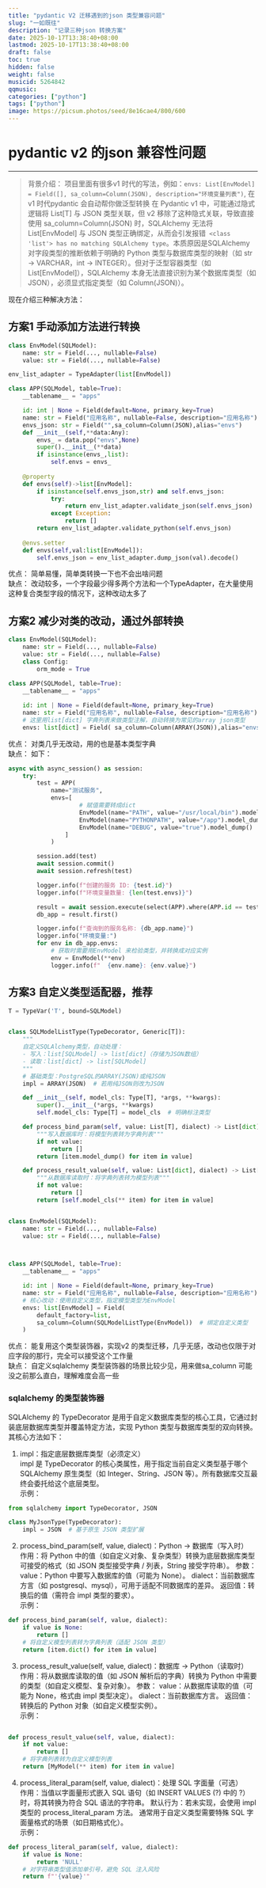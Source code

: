 ```yaml
---
title: "pydantic V2 迁移遇到的json 类型兼容问题"
slug: "一如既往"
description: "记录三种json 转换方案"
date: 2025-10-17T13:38:40+08:00
lastmod: 2025-10-17T13:38:40+08:00
draft: false
toc: true
hidden: false
weight: false
musicid: 5264842
qqmusic: 
categories: ["python"]
tags: ["python"]
image: https://picsum.photos/seed/8e16cae4/800/600
---
```


# pydantic v2 的json 兼容性问题
---
> 背景介绍： 项目里面有很多v1 时代的写法，例如：`envs: List[EnvModel] = Field([], sa_column=Column(JSON), description="环境变量列表")`, 在v1 时代pydantic 会自动帮你做泛型转换
在 Pydantic v1 中，可能通过隐式逻辑将 List[T] 与 JSON 类型关联，但 v2 移除了这种隐式关联，导致直接使用 sa_column=Column(JSON) 时，SQLAlchemy 无法将 List[EnvModel] 与 JSON 类型正确绑定，从而会引发报错` <class 'list'> has no matching SQLAlchemy type`。本质原因是SQLAlchemy 对字段类型的推断依赖于明确的 Python 类型与数据库类型的映射（如 str → VARCHAR，int → INTEGER）。但对于泛型容器类型（如 List[EnvModel]），SQLAlchemy 本身无法直接识别为某个数据库类型（如 JSON），必须显式指定类型（如 Column(JSON)）。  

现在介绍三种解决方法：
## 方案1 手动添加方法进行转换
```python
class EnvModel(SQLModel):
    name: str = Field(..., nullable=False)
    value: str = Field(..., nullable=False)

env_list_adapter = TypeAdapter(list[EnvModel])

class APP(SQLModel, table=True):
    __tablename__ = "apps"

    id: int | None = Field(default=None, primary_key=True)
    name: str = Field("应用名称", nullable=False, description="应用名称")
    envs_json: str = Field("",sa_column=Column(JSON),alias="envs")
    def __init__(self,**data:Any):
        envs_ = data.pop("envs",None)
        super().__init__(**data)
        if isinstance(envs_,list):
            self.envs = envs_
                    
    @property
    def envs(self)->list[EnvModel]:
        if isinstance(self.envs_json,str) and self.envs_json:
            try:
                return env_list_adapter.validate_json(self.envs_json)
            except Exception:
                return []
        return env_list_adapter.validate_python(self.envs_json)
    
    @envs.setter
    def envs(self,val:list[EnvModel]):
        self.envs_json = env_list_adapter.dump_json(val).decode()
```
优点： 简单易懂，简单类转换一下也不会出啥问题  
缺点： 改动较多，一个字段最少得多两个方法和一个TypeAdapter，在大量使用这种复合类型字段的情况下，这种改动太多了

## 方案2 减少对类的改动，通过外部转换
```python
class EnvModel(SQLModel):
    name: str = Field(..., nullable=False)
    value: str = Field(..., nullable=False)
    class Config:
        orm_mode = True
        
class APP(SQLModel, table=True):
    __tablename__ = "apps"

    id: int | None = Field(default=None, primary_key=True)
    name: str = Field("应用名称", nullable=False, description="应用名称")
    # 这里用list[dict] 字典列表来做类型注解，自动转换为常见的array json类型
    envs: list[dict] = Field( sa_column=Column(ARRAY(JSON)),alias="envs") 
```
优点： 对类几乎无改动，用的也是基本类型字典  
缺点： 如下：
```python
async with async_session() as session:
    try:
        test = APP(
            name="测试服务",
            envs=[
                    # 赋值需要转成dict 
                    EnvModel(name="PATH", value="/usr/local/bin").model_dump(),
                    EnvModel(name="PYTHONPATH", value="/app").model_dump(),
                    EnvModel(name="DEBUG", value="true").model_dump()
                ]
            )

        session.add(test)
        await session.commit()
        await session.refresh(test)

        logger.info(f"创建的服务 ID: {test.id}")
        logger.info(f"环境变量数量: {len(test.envs)}")

        result = await session.execute(select(APP).where(APP.id == test.id))
        db_app = result.first()

        logger.info(f"查询到的服务名称: {db_app.name}")
        logger.info("环境变量:")
        for env in db_app.envs:
            # 获取时需要用EnvModel 来检验类型，并转换成对应实例
            env = EnvModel(**env)
            logger.info(f"  {env.name}: {env.value}")

```

## 方案3 自定义类型适配器，推荐
```python
T = TypeVar('T', bound=SQLModel)


class SQLModelListType(TypeDecorator, Generic[T]):
    """
    自定义SQLAlchemy类型，自动处理：
    - 写入：list[SQLModel] -> list[dict]（存储为JSON数组）
    - 读取：list[dict] -> list[SQLModel]
    """
    # 基础类型：PostgreSQL的ARRAY(JSON)或纯JSON
    impl = ARRAY(JSON)  # 若用纯JSON则改为JSON

    def __init__(self, model_cls: Type[T], *args, **kwargs):
        super().__init__(*args, **kwargs)
        self.model_cls: Type[T] = model_cls  # 明确标注类型

    def process_bind_param(self, value: List[T], dialect) -> List[dict]:
        """写入数据库时：将模型列表转为字典列表"""
        if not value:
            return []
        return [item.model_dump() for item in value]

    def process_result_value(self, value: List[dict], dialect) -> List[T]:
        """从数据库读取时：将字典列表转为模型列表"""
        if not value:
            return []
        return [self.model_cls(** item) for item in value]


class EnvModel(SQLModel):
    name: str = Field(..., nullable=False)
    value: str = Field(..., nullable=False)



class APP(SQLModel, table=True):
    __tablename__ = "apps"

    id: int | None = Field(default=None, primary_key=True)
    name: str = Field("应用名称", nullable=False, description="应用名称")
    # 核心改动：使用自定义类型，指定模型类型为EnvModel
    envs: list[EnvModel] = Field(
        default_factory=list,
        sa_column=Column(SQLModelListType(EnvModel))  # 绑定自定义类型
    )
```
优点： 能复用这个类型装饰器，实现v2 的类型迁移，几乎无感，改动也仅限于对应字段的那行，完全可以接受这个工作量  
缺点： 自定义sqlalchemy 类型装饰器的场景比较少见，用来做sa_column 可能没之前那么直白，理解难度会高一些

###  sqlalchemy 的类型装饰器

SQLAlchemy 的 TypeDecorator 是用于自定义数据库类型的核心工具，它通过封装底层数据库类型并覆盖特定方法，实现 Python 类型与数据库类型的双向转换。其核心方法如下：
1. impl：指定底层数据库类型（必须定义）  
impl 是 TypeDecorator 的核心类属性，用于指定当前自定义类型基于哪个 SQLAlchemy 原生类型（如 Integer、String、JSON 等）。所有数据库交互最终会委托给这个底层类型。  
示例：

```python
from sqlalchemy import TypeDecorator, JSON

class MyJsonType(TypeDecorator):
    impl = JSON  # 基于原生 JSON 类型扩展
```
2. process_bind_param(self, value, dialect)：Python → 数据库（写入时）  
作用：将 Python 中的值（如自定义对象、复杂类型）转换为底层数据库类型可接受的格式（如 JSON 类型接受字典 / 列表，String 接受字符串）。
参数：
value：Python 中要写入数据库的值（可能为 None）。
dialect：当前数据库方言（如 postgresql、mysql），可用于适配不同数据库的差异。
返回值：转换后的值（需符合 impl 类型的要求）。  
示例：
```python
def process_bind_param(self, value, dialect):
    if value is None:
        return []
    # 将自定义模型列表转为字典列表（适配 JSON 类型）
    return [item.dict() for item in value]
```
3. process_result_value(self, value, dialect)：数据库 → Python（读取时）  
作用：将从数据库读取的值（如 JSON 解析后的字典）转换为 Python 中需要的类型（如自定义模型、复杂对象）。
参数：
value：从数据库读取的值（可能为 None，格式由 impl 类型决定）。
dialect：当前数据库方言。
返回值：转换后的 Python 对象（如自定义模型实例）。  
示例：
```python

def process_result_value(self, value, dialect):
    if not value:
        return []
    # 将字典列表转为自定义模型列表
    return [MyModel(** item) for item in value]
```
4. process_literal_param(self, value, dialect)：处理 SQL 字面量（可选）  
作用：当值以字面量形式嵌入 SQL 语句（如 INSERT VALUES (?) 中的 ?）时，将其转换为符合 SQL 语法的字符串。
默认行为：若未实现，会使用 impl 类型的 process_literal_param 方法。
通常用于自定义类型需要特殊 SQL 字面量格式的场景（如日期格式化）。  
示例：
```python
def process_literal_param(self, value, dialect):
    if value is None:
        return 'NULL'
    # 对字符串类型值添加单引号，避免 SQL 注入风险
    return f"'{value}'"
```

